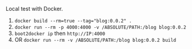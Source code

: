 Local test with Docker.

1. `docker build --rm=true --tag="blog:0.0.2" .`
1. `docker run --rm -p 4000:4000 -v /ABSOLUTE/PATH:/blog blog:0.0.2`
1. `boot2docker ip` then `http://IP:4000`
1. OR `docker run --rm -v /ABSOLUTE/PATH:/blog blog:0.0.2 build`

